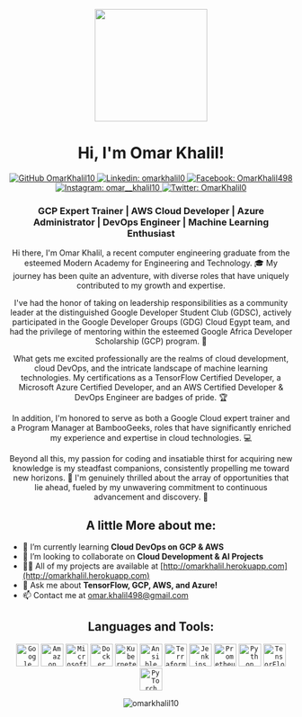 <p align="center">
  <img src="https://media.giphy.com/media/hvRJCLFzcasrR4ia7z/giphy.gif" width="200">
</p>

<h1 align="center">Hi, I'm Omar Khalil!</h1>

<p align="center">
  <a href="https://github.com/OmarKhalil10">
    <img src="https://img.shields.io/github/followers/OmarKhalil10?label=follow&style=social" alt="GitHub OmarKhalil10">
  </a>
  <a href="https://www.linkedin.com/in/omarkhalil0/">
    <img src="https://img.shields.io/badge/-omarkhalil0-blue?style=flat-square&logo=Linkedin&logoColor=white" alt="Linkedin: omarkhalil0">
  </a>
  <a href="https://www.facebook.com/OmarKhalil498/">
    <img src="https://img.shields.io/badge/-OmarKhalil498-blue?style=flat-square&logo=Facebook&logoColor=white" alt="Facebook: OmarKhalil498">
  </a>
  <a href="https://www.instagram.com/omar__khalil10/">
    <img src="https://img.shields.io/badge/-omar__khalil10-bc2a8d?style=flat-square&logo=Instagram&logoColor=white" alt="Instagram: omar__khalil10">
  </a>
  <a href="https://twitter.com/OmarKhalil0">
    <img src="https://img.shields.io/twitter/follow/OmarKhalil0?style=social" alt="Twitter: OmarKhalil0">
  </a>
</p>

<h3 align="center">GCP Expert Trainer | AWS Cloud Developer | Azure Administrator | DevOps Engineer | Machine Learning Enthusiast</h3>

<p align="center">
  Hi there, I'm Omar Khalil, a recent computer engineering graduate from the esteemed Modern Academy for Engineering and Technology. 🎓 My journey has been quite an adventure, with diverse roles that have uniquely contributed to my growth and expertise.
</p>

<p align="center">
  I've had the honor of taking on leadership responsibilities as a community leader at the distinguished Google Developer Student Club (GDSC), actively participated in the Google Developer Groups (GDG) Cloud Egypt team, and had the privilege of mentoring within the esteemed Google Africa Developer Scholarship (GCP) program. 🚀
</p>

<p align="center">
  What gets me excited professionally are the realms of cloud development, cloud DevOps, and the intricate landscape of machine learning technologies. My certifications as a TensorFlow Certified Developer, a Microsoft Azure Certified Developer, and an AWS Certified Developer & DevOps Engineer are badges of pride. 🏆
</p>

<p align="center">
  In addition, I'm honored to serve as both a Google Cloud expert trainer and a Program Manager at BambooGeeks, roles that have significantly enriched my experience and expertise in cloud technologies. 💻
</p>

<p align="center">
  Beyond all this, my passion for coding and insatiable thirst for acquiring new knowledge is my steadfast companions, consistently propelling me toward new horizons. 🌟 I'm genuinely thrilled about the array of opportunities that lie ahead, fueled by my unwavering commitment to continuous advancement and discovery. 🚀
</p>

<h2 align="center">A little More about me:</h2>

- 🔭 I’m currently learning **Cloud DevOps on GCP & AWS**
- 👯 I’m looking to collaborate on **Cloud Development & AI Projects**
- 👨‍💻 All of my projects are available at [http://omarkhalil.herokuapp.com](http://omarkhalil.herokuapp.com)
- 💬 Ask me about **TensorFlow, GCP, AWS, and Azure!**
- 📫 Contact me at <a href="mailto:omar.khalil498@gmail.com">omar.khalil498@gmail.com</a>

<h2 align="center">Languages and Tools:</h2>

<p align="center">
  <code><img height="40" src="https://www.vectorlogo.zone/logos/google_cloud/google_cloud-icon.svg" alt="Google Cloud"></code>
  <code><img height="40" src="https://www.vectorlogo.zone/logos/amazon_aws/amazon_aws-ar21.svg" alt="Amazon Web Services"></code>
  <code><img height="40" src="https://www.vectorlogo.zone/logos/microsoft_azure/microsoft_azure-icon.svg" alt="Microsoft Azure"></code>
  <code><img height="40" src="https://www.vectorlogo.zone/logos/docker/docker-icon.svg" alt="Docker"></code>
  <code><img height="40" src="https://www.vectorlogo.zone/logos/kubernetes/kubernetes-icon.svg" alt="Kubernetes"></code>
  <code><img height="40" src="https://www.vectorlogo.zone/logos/ansible/ansible-icon.svg" alt="Ansible"></code>
  <code><img height="40" src="https://www.vectorlogo.zone/logos/terraformio/terraformio-icon.svg" alt="Terraform"></code>
  <code><img height="40" src="https://www.vectorlogo.zone/logos/jenkins/jenkins-icon.svg" alt="Jenkins"></code>
  <code><img height="40" src="https://www.vectorlogo.zone/logos/prometheusio/prometheusio-icon.svg" alt="Prometheus"></code>
  <code><img height="40" src="https://www.vectorlogo.zone/logos/python/python-icon.svg" alt="Python"></code>
  <code><img height="40" src="https://www.vectorlogo.zone/logos/tensorflow/tensorflow-icon.svg" alt="TensorFlow"></code>
  <code><img height="40" src="https://www.vectorlogo.zone/logos/pytorch/pytorch-icon.svg" alt="PyTorch"></code>
</p>

<p align="center">
  <img src="https://github-readme-stats.vercel.app/api?username=omarkhalil10&show_icons=true&locale=en" alt="omarkhalil10" />
</p>
